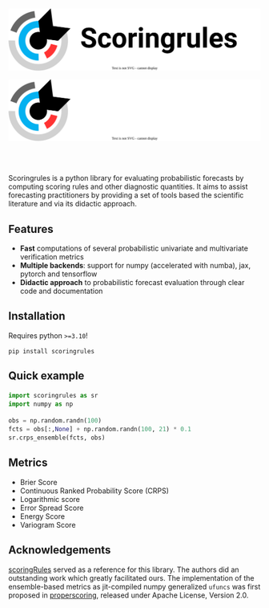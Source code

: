 #
<p align="center">
  <img src="assets/images/banner.svg#only-light" />
</p>
<p align="center">
  <img src="assets/images/banner_dark.svg#only-dark" />
</p>


<br>
<br>

Scoringrules is a python library for evaluating probabilistic forecasts by computing
scoring rules and other diagnostic quantities. It aims to assist forecasting practitioners by
providing a set of tools based the scientific literature and via its didactic approach.

## Features

- **Fast** computations of several probabilistic univariate and multivariate verification metrics
- **Multiple backends**: support for numpy (accelerated with numba), jax, pytorch and tensorflow
- **Didactic approach** to probabilistic forecast evaluation through clear code and documentation

## Installation
Requires python `>=3.10`!

```
pip install scoringrules
```
## Quick example
```python
import scoringrules as sr
import numpy as np

obs = np.random.randn(100)
fcts = obs[:,None] + np.random.randn(100, 21) * 0.1
sr.crps_ensemble(fcts, obs)
```

## Metrics
- Brier Score
- Continuous Ranked Probability Score (CRPS)
- Logarithmic score
- Error Spread Score
- Energy Score
- Variogram Score

## Acknowledgements
[scoringRules](https://cran.r-project.org/web/packages/scoringRules/index.html) served as a reference for this library. The authors did an outstanding work which greatly facilitated ours. The implementation of the ensemble-based metrics as jit-compiled numpy generalized `ufuncs` was first proposed in [properscoring](https://github.com/properscoring/properscoring), released under Apache License, Version 2.0.
